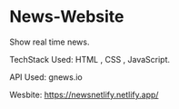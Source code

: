 # News-Website

Show real time news.
    
TechStack Used: HTML , CSS , JavaScript.

API Used: gnews.io

Wesbite: https://newsnetlify.netlify.app/
